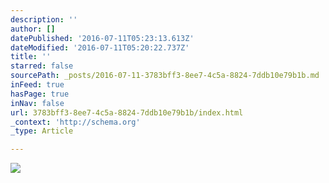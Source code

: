 ```yaml
---
description: ''
author: []
datePublished: '2016-07-11T05:23:13.613Z'
dateModified: '2016-07-11T05:20:22.737Z'
title: ''
starred: false
sourcePath: _posts/2016-07-11-3783bff3-8ee7-4c5a-8824-7ddb10e79b1b.md
inFeed: true
hasPage: true
inNav: false
url: 3783bff3-8ee7-4c5a-8824-7ddb10e79b1b/index.html
_context: 'http://schema.org'
_type: Article

---
```

![](https://the-grid-user-content.s3-us-west-2.amazonaws.com/20a7e3c9-46f3-40b3-b418-12576edb7349.jpg)